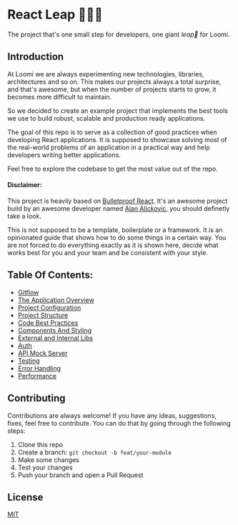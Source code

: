 # React Leap 🚀👨‍🚀

The project that's one small step for developers, one giant _leap🚀_ for Loomi.

## Introduction

At Loomi we are always experimenting new technologies, libraries, architectures and so on. This makes our projects always a total surprise, and that's awesome, but when the number of projects starts to grow, it becomes more difficult to maintain.

So we decided to create an example project that implements the best tools we use to build robust, scalable and production ready applications.

The goal of this repo is to serve as a collection of good practices when developing React applications. It is supposed to showcase solving most of the real-world problems of an application in a practical way and help developers writing better applications.

Feel free to explore the codebase to get the most value out of the repo.

#### Disclaimer:

This project is heavily based on [Bulletproof React](https://github.com/alan2207/bulletproof-react). It's an awesome project build by an awesome developer named [Alan Alickovic](https://github.com/alan2207), you should definetly take a look.

This is not supposed to be a template, boilerplate or a framework. It is an opinionated guide that shows how to do some things in a certain way. You are not forced to do everything exactly as it is shown here, decide what works best for you and your team and be consistent with your style.

## Table Of Contents:

- [Gitflow](docs/gitflow.md)
- [The Application Overview](docs/application-overview.md)
- [Project Configuration](docs/project-configuration.md)
- [Project Structure](docs/project-structure.md)
- [Code Best Practices](docs/code-best-practices.md)
- [Components And Styling](docs/components-and-styling.md)
- [External and Internal Libs](docs/external-internal-libs.md)
- [Auth](docs/auth.md)
- [API Mock Server](docs/api-mock-server.md)
- [Testing](docs/testing.md)
- [Error Handling](docs/error-handling.md)
- [Performance](docs/performance.md)

## Contributing

Contributions are always welcome! If you have any ideas, suggestions, fixes, feel free to contribute. You can do that by going through the following steps:

1. Clone this repo
2. Create a branch: `git checkout -b feat/your-module`
3. Make some changes
4. Test your changes
5. Push your branch and open a Pull Request

## License

[MIT](https://choosealicense.com/licenses/mit/)
